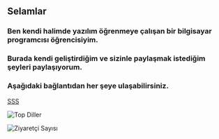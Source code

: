 ## Selamlar ##

### Ben kendi halimde yazılım öğrenmeye çalışan bir bilgisayar programcısı öğrencisiyim.
### Burada kendi geliştirdiğim ve sizinle paylaşmak istediğim şeyleri paylaşıyorum. ###
### Aşağıdaki bağlantıdan her şeye ulaşabilirsiniz. ###


[SSS](https://github.com/HamzaDonmez/SSS)

![Top Diller](https://github-readme-stats.vercel.app/api/top-langs/?username=hamzadonmez&layout=compact&theme=radical)

![Ziyaretçi Sayısı](https://visitor-badge.laobi.icu/badge?page_id=hamzadonmez.hamzadonmez)
